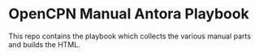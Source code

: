 # OpenCPN Manual Antora Playbook

This repo contains the playbook which collects the various manual
parts and builds the HTML.
